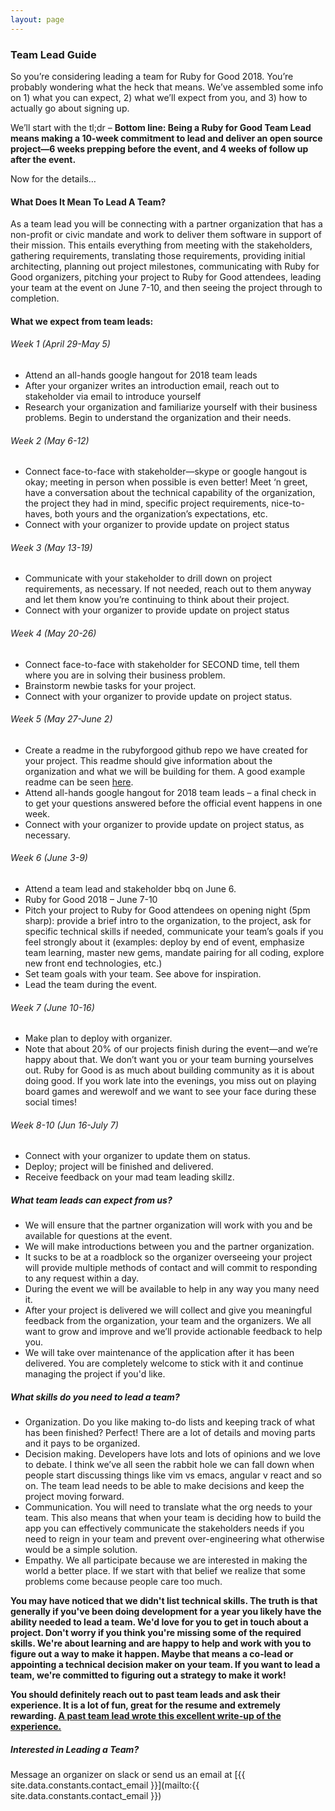 ```yaml
---
layout: page
---
```


### Team Lead Guide
So you’re considering leading a team for Ruby for Good 2018. You’re probably wondering what the heck that means. We’ve assembled some info on 1) what you can expect, 2) what we’ll expect from you, and 3) how to actually go about signing up.

We’ll start with the tl;dr – **Bottom line: Being a Ruby for Good Team Lead means making a 10-week commitment to lead and deliver an open source project—6 weeks prepping before the event, and 4 weeks of follow up after the event.**

Now for the details…


#### What Does It Mean To Lead A Team?

As a team lead you will be connecting with a partner organization that has a non-profit or civic mandate and work to deliver them software in support of their mission. This entails everything from meeting with the stakeholders, gathering requirements, translating those requirements, providing initial architecting, planning out project milestones, communicating with Ruby for Good organizers, pitching your project to Ruby for Good attendees, leading your team at the event on June 7-10, and then seeing the project through to completion.

#### What we expect from team leads:

###### Week 1 (April 29-May 5)
* Attend an all-hands google hangout for 2018 team leads
* After your organizer writes an introduction email, reach out to stakeholder via email to introduce yourself
* Research your organization and familiarize yourself with their business problems. Begin to understand the organization and their needs.

###### Week 2 (May 6-12)
* Connect face-to-face with stakeholder—skype or google hangout is okay; meeting in person when possible is even better! Meet ‘n greet, have a conversation about the technical capability of the organization, the project they had in mind, specific project requirements, nice-to-haves, both yours and the organization’s expectations, etc.
* Connect with your organizer to provide update on project status

###### Week 3 (May 13-19)
* Communicate with your stakeholder to drill down on project requirements, as necessary. If not needed, reach out to them anyway and let them know you’re continuing to think about their project.
* Connect with your organizer to provide update on project status

###### Week 4 (May 20-26)
* Connect face-to-face with stakeholder for SECOND time, tell them where you are in solving their business problem.
* Brainstorm newbie tasks for your project.
* Connect with your organizer to provide update on project status.

###### Week 5 (May 27-June 2)
* Create a readme in the rubyforgood github repo we have created for your project. This readme should give information about the organization and what we will be building for them. A good example readme can be seen [here](https://github.com/rubyforgood/habitat_humanity/).
* Attend all-hands google hangout for 2018 team leads – a final check in to get your questions answered before the official event happens in one week.
* Connect with your organizer to provide update on project status, as necessary.

###### Week 6 (June 3-9)
* Attend a team lead and stakeholder bbq on June 6.
* Ruby for Good 2018 – June 7-10
* Pitch your project to Ruby for Good attendees on opening night (5pm sharp): provide a brief intro to the organization, to the project, ask for specific technical skills if needed, communicate your team’s goals if you feel strongly about it (examples: deploy by end of event, emphasize team learning, master new gems, mandate pairing for all coding, explore new front end technologies, etc.)
* Set team goals with your team. See above for inspiration.
* Lead the team during the event.

###### Week 7 (June 10-16)
* Make plan to deploy with organizer.
* Note that about 20% of our projects finish during the event—and we’re happy about that. We don’t want you or your team burning yourselves out. Ruby for Good is as much about building community as it is about doing good. If you work late into the evenings, you miss out on playing board games and werewolf and we want to see your face during these social times!

###### Week 8-10 (Jun 16-July 7)
* Connect with your organizer to update them on status.
* Deploy; project will be finished and delivered.
* Receive feedback on your mad team leading skillz.

##### What team leads can expect from us?
* We will ensure that the partner organization will work with you and be available for questions at the event.
* We will make introductions between you and the partner organization.
* It sucks to be at a roadblock so the organizer overseeing your project will provide multiple methods of contact and will commit to responding to any request within a day.
* During the event we will be available to help in any way you many need it.
* After your project is delivered we will collect and give you meaningful feedback from the organization, your team and the organizers. We all want to grow and improve and we’ll provide actionable feedback to help you.
* We will take over maintenance of the application after it has been delivered. You are completely welcome to stick with it and continue managing the project if you'd like.

##### What skills do you need to lead a team?
* Organization. Do you like making to-do lists and keeping track of what has been finished? Perfect! There are a lot of details and moving parts and it pays to be organized.
* Decision making. Developers have lots and lots of opinions and we love to debate. I think we’ve all seen the rabbit hole we can fall down when people start discussing things like vim vs emacs, angular v react and so on. The team lead needs to be able to make decisions and keep the project moving forward.
* Communication. You will need to translate what the org needs to your team. This also means that when your team is deciding how to build the app you can effectively communicate the stakeholders needs if you need to reign in your team and prevent over-engineering what otherwise would be a simple solution.
* Empathy. We all participate because we are interested in making the world a better place. If we start with that belief we realize that some problems come because people care too much.

**You may have noticed that we didn't list technical skills. The truth is that generally if you've been doing development for a year you likely have the ability needed to lead a team. We'd love for you to get in touch about a project. Don't worry if you think you're missing some of the required skills. We're about learning and are happy to help and work with you to figure out a way to make it happen. Maybe that means a co-lead or appointing a technical decision maker on your team. If you want to lead a team, we're committed to figuring out a strategy to make it work!**

**You should definitely reach out to past team leads and ask their experience. It is a lot of fun, great for the resume and extremely rewarding. [A past team lead wrote this excellent write-up of the experience.](http://www.blrice.net/blog/2015/08/10/leading-a-team-at-ruby-for-good/)**

##### Interested in Leading a Team?
Message an organizer on slack or send us an email at [{{ site.data.constants.contact_email }}](mailto:{{ site.data.constants.contact_email }})

